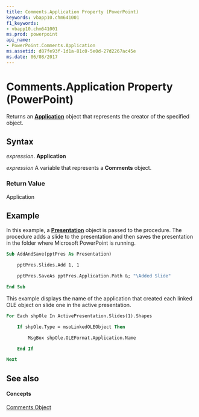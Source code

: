 ```yaml
---
title: Comments.Application Property (PowerPoint)
keywords: vbapp10.chm641001
f1_keywords:
- vbapp10.chm641001
ms.prod: powerpoint
api_name:
- PowerPoint.Comments.Application
ms.assetid: d87fe93f-1d1a-81c0-5e0d-27d2267ac45e
ms.date: 06/08/2017
---
```



# Comments.Application Property (PowerPoint)

Returns an  **[Application](PowerPoint.Application.md)** object that represents the creator of the specified object.


## Syntax

 _expression_. **Application**

 _expression_ A variable that represents a **Comments** object.


### Return Value

Application


## Example

In this example, a  **[Presentation](PowerPoint.Presentation.md)** object is passed to the procedure. The procedure adds a slide to the presentation and then saves the presentation in the folder where Microsoft PowerPoint is running.


```vb
Sub AddAndSave(pptPres As Presentation)

    pptPres.Slides.Add 1, 1

    pptPres.SaveAs pptPres.Application.Path &; "\Added Slide"

End Sub
```

This example displays the name of the application that created each linked OLE object on slide one in the active presentation.




```vb
For Each shpOle In ActivePresentation.Slides(1).Shapes

    If shpOle.Type = msoLinkedOLEObject Then

        MsgBox shpOle.OLEFormat.Application.Name

    End If

Next
```


## See also


#### Concepts


[Comments Object](PowerPoint.Comments.md)

